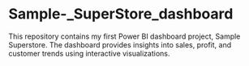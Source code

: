 # Sample-_SuperStore_dashboard
This repository contains my first Power BI dashboard project, Sample Superstore. The dashboard provides insights into sales, profit, and customer trends using interactive visualizations.
